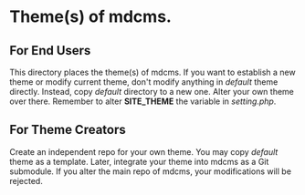 # Theme(s) of mdcms.

## For End Users

This directory places the theme(s) of mdcms. If you want to establish a new theme or modify current theme, don't modify anything in *default* theme directly. Instead, copy *default* directory to a new one. Alter your own theme over there. Remember to alter **SITE_THEME** the variable in *setting.php*.

## For Theme Creators

Create an independent repo for your own theme. You may copy *default* theme as a template. Later, integrate your theme into mdcms as a Git submodule. If you alter the main repo of mdcms, your modifications will be rejected.
